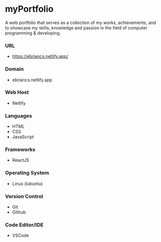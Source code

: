 # myPortfolio

A web portfolio that serves as a collection of my works, achievements, and to showcase my skills, knowledge and passion in the field of computer programming & developing.

### URL
- https://ebriancs.netlify.app/

### Domain
- ebriancs.netlify.app

### Web Host
- Netlify

### Languages
- HTML
- CSS
- JavaScript

### Frameworks
- ReactJS

### Operating System
- Linux (lubuntu)

### Version Control
- Git
- GIthub

### Code Editor/IDE
- VSCode